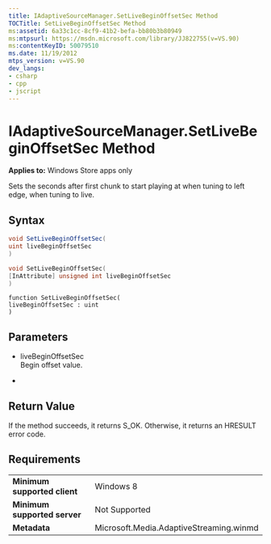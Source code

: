 ```yaml
---
title: IAdaptiveSourceManager.SetLiveBeginOffsetSec Method
TOCTitle: SetLiveBeginOffsetSec Method
ms:assetid: 6a33c1cc-8cf9-41b2-befa-bb80b3b80949
ms:mtpsurl: https://msdn.microsoft.com/library/JJ822755(v=VS.90)
ms:contentKeyID: 50079510
ms.date: 11/19/2012
mtps_version: v=VS.90
dev_langs:
- csharp
- cpp
- jscript
---
```


# IAdaptiveSourceManager.SetLiveBeginOffsetSec Method

**Applies to:** Windows Store apps only

Sets the seconds after first chunk to start playing at when tuning to left edge, when tuning to live.

## Syntax

```csharp
void SetLiveBeginOffsetSec(
uint liveBeginOffsetSec
)
```

```cpp
void SetLiveBeginOffsetSec(
[InAttribute] unsigned int liveBeginOffsetSec
)
```

```jscript
function SetLiveBeginOffsetSec(
liveBeginOffsetSec : uint
)
```

## Parameters

  - liveBeginOffsetSec  
    Begin offset value.

  -  

## Return Value

If the method succeeds, it returns S\_OK. Otherwise, it returns an HRESULT error code.

## Requirements

|||
|--- |--- |
|**Minimum supported client**|Windows 8|
|**Minimum supported server**|Not Supported|
|**Metadata**|Microsoft.Media.AdaptiveStreaming.winmd|

